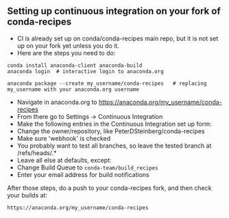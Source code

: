 
## Setting up continuous integration on your fork of conda-recipes

 * CI is already set up on conda/conda-recipes main repo, but it is not set up on your fork yet unless you do it.
 * Here are the steps you need to do:
   
```
conda install anaconda-client anaconda-build
anaconda login  # interactive login to anaconda.org

anaconda package --create my_username/conda-recipes   # replacing my_username with your anaconda.org username

```
 * Navigate in anaconda.org to https://anaconda.org/my_username/conda-recipes
 * From there go to Settings -> Continuous Integration
 * Make the following entries in the Continuous Integration set up form:
  * Change the owner/repository, like PeterDSteinberg/conda-recipes
  * Make sure 'webhook' is checked
  * You probably want to test all branches, so leave the tested branch at /refs/heads/.*
  * Leave all else at defaults, except:
   * Change Build Queue to `conda-team/build_recipes`
   * Enter your email address for build notifications
  

After those steps, do a push to your conda-recipes fork, and then check your builds at:

```
https://anaconda.org/my_username/conda-recipes
```
